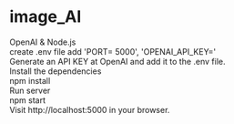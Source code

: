 # image_AI
OpenAI & Node.js 
<br>
create .env file add 'PORT= 5000', 'OPENAI_API_KEY='
<br>
Generate an API KEY at OpenAI and add it to the .env file.
<br>
Install the dependencies
<br>
npm install
<br>
Run server
<br>
npm start
<br>
Visit http://localhost:5000 in your browser.
